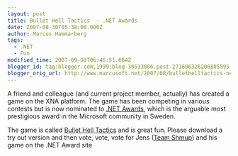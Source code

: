 ```yaml
---
layout: post
title: Bullet Hell Tactics  - .NET Awards
date: 2007-08-30T05:38:00.000Z
author: Marcus Hammarberg
tags:
  - .NET
  - Fun
modified_time: 2007-09-03T06:46:51.664Z
blogger_id: tag:blogger.com,1999:blog-36533086.post-271606326206805595
blogger_orig_url: http://www.marcusoft.net/2007/08/bullethelltactics-net-awards.html
---
```



A
friend and colleague (and current project
member, actually) has created a game on the XNA platform. The game has been
competing in various contests but is now nominated to [.NET
Awards](http://www.lidberg.se/awards/award.html), which is the arguable
most prestigious award in the Microsoft community in Sweden.

The game is called [Bullet Hell Tactics](http://shmup.blogspot.com/) and
is great fun. Please download a try out version and then vote, vote,
vote for Jens ([Team Shmup](http://shmup.blogspot.com/))
and his game on the .NET Award site
